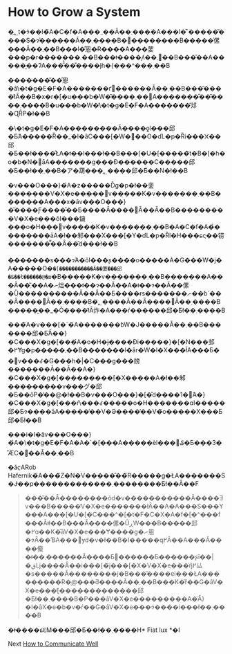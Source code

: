 # How to Grow a System

�؂̗t�ɂ͑��l�̃A�C�f�A���܂܂��Ă��܂����A���l�̌`�����͂����S�ɂ͗������Ă��܂����B�󂪐��������B�����͑傫���Ȃ��܂��B���l�̂悤�Ɍ����A���葽���̗p�r�������܂��B���ǂ����͉ʎ��𐶂݂܂��B���̌��A�����͎��ɁA���̑̂͑��̐����ɉh�{���^���܂��B

�������͂��̂悤�ȃ\�t�g�E�F�A�������ґ򂳂������Ă��܂��B���͂����ł͂Ȃ��B�x�r�[�u���b�W�͂����܂��񂪁A�������̋��͂����܂����B�u���b�W�̓\�t�g�E�F�A�������͂邩�ɊȒP�ł��B

�\�t�g�E�F�A���������Ă����ƍl���邱�Ƃ́A�����Ȑ��_�I�ȃC���[�W�𓾂��O�ɗL�p�Ȑi���𐋂��邱�Ƃ��ł����̂ŁA�ǂ��l���ł��B���[�U�[�����̃t�B�[�h�o�b�N�𓾂āA�������g���Đ������C�����邱�Ƃ��ł��܂��B�ア�葫���؂����邱�Ƃ͌��N�ł��B

�v���O���}�́A�z�����Ďg�p�ł��銮�������V�X�e�����݌v�����K�v�������܂��B�������A���x�ȃv���O���}�͂����Ƒ����̂��Ƃ����Ȃ����΂Ȃ��Ȃ��B���������V�X�e���ŏI���鐬���o�H���݌v�����K�v�������܂��B�A�C�f�A�̉��������āA�ł��邾���X���[�Y�ɗL�p�Ȑl�H���ɕς��铹�������̂͂��Ȃ��̎d���ł��B

�������s���ɂ́A�ŏI���ʂ����o�����A�G���W�j�A�����O�`�[�����������Ă��萋���邱�Ƃ��ł������@�œ`�B�����K�v�������܂��B�������A���Ȃ��͂܂��A�ނ炪���ǂ��ɂ��Ă��A�ǂ��ɂ��Ă��傫�Ȕ����������Ă��Ȃ��Ƃ����ɍs�������ނ��ɓ`���Ȃ����΂Ȃ��܂����B�؂͐����Ă��Ȃ����΂Ȃ��܂����B�����͈��_�Ŏ����ł͂Ȃ炸�A���ŕ������邱�Ƃ͂ł��܂����B

���̃A�v���[�`�́A�������ɓW�J�����Ă��܂��B�������邱�Ƃ̂Ȃ��}�C���X�g�[���́A�o�H�ɉ����Đi�����}�[�N���邽�߂Ɏg�p�����܂��B�������I�ȃr�W�l�X���ł́A���Ƃ��݌v���ꂽ�G���h�|�C���g���牓�������Ă��Ă��A�}�C���X�g�[���������[�X�����A�ł��邾���������v���グ�邱�Ƃ��őP�̕��@�ł��B�v���O���}�[�̎d����1�́A�}�C���X�g�[���ŕ\���ꂽ�����o�H�������ɑI�����邱�Ƃɂ����āA�����̕��V�Ə����̕��V�̃o�����X���Ƃ邱�Ƃł��B

���i�I�ȃv���O���}�́A�\�t�g�E�F�A�A�`�[���A�����ѐl���𑝂₷�Ƃ���3�̐ӔC�𕉂��Ă��܂��B

�ǎҁARob Hafernik�́A���̃Z�N�V�����̂��̃R�����g�ŁA�������S�Ɉ��p�������������܂��������Ƃ͂ł��Ȃ��F

>���͂��Ȃ��������ŏd�v�����������Ă����Ǝv���B�����̓V�X�e�������łȂ��A�A���S���Y���A���[�U�[�C���^�[�t�F�C�X�A�f�[�^���f���Ȃǂł��B���Ȃ����傫�ȖڕW���B�����邽�߂ɑ��K�͂ȃV�X�e���Ɏ����g�ނ悤�ɂȂ��ƁA���΂ɏd�v�ł��B�I�����ɋ߂Â��A���ׂĂ����傤�ǂ��܂������Ȃ����Ƃ𔭌������Ƃ������ʂȋ��|�قǈ����Ȃ��i���[�҃j���[�X�V�X�e���̍ŋ߂̑厸�s�����Ă��������j�B���͂����ɐi���ŁA���������R�̖@���ƌ����Ă��܂��B���K�͂ŕ��G�ȃV�X�e���̓[�������������邱�Ƃ͂ł��܂����B�P���ȃV�X�e���������A�̈Ӑ}�I�ȃX�e�b�v�ŕ��G�ȃV�X�e���ɂ����i���ł��܂����B

�ǂ����ɕԐM���邱�Ƃ��ł��܂����H* Fiat lux *�I

Next [How to Communicate Well](08-How%20to%20Communicate%20Well.md)
